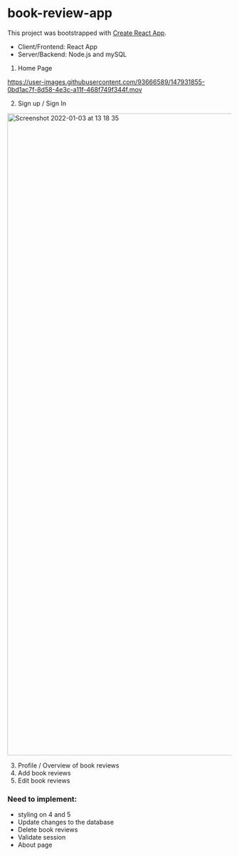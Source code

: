 # book-review-app

This project was bootstrapped with [Create React App](https://github.com/facebook/create-react-app).

- Client/Frontend: React App
- Server/Backend: Node.js and mySQL

1. Home Page

https://user-images.githubusercontent.com/93666589/147931855-0bd1ac7f-8d58-4e3c-a11f-468f749f344f.mov

2. Sign up / Sign In 
<img width="1440" alt="Screenshot 2022-01-03 at 13 18 35" src="https://user-images.githubusercontent.com/93666589/147931947-98748685-0cdc-426b-9b2d-9838b06ccc52.png">

3. Profile / Overview of book reviews 
4. Add book reviews 
5. Edit book reviews 

### Need to implement: 
- styling on 4 and 5 
- Update changes to the database 
- Delete book reviews 
- Validate session 
- About page 
